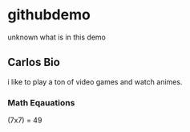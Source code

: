 # githubdemo
unknown what is in this demo
## Carlos Bio 
i like to play a ton of video games and watch animes.
### Math Eqauations
 (7x7) = 49
 
